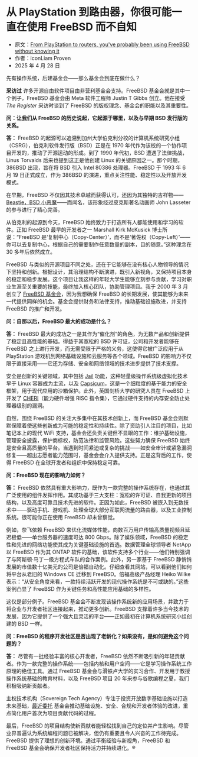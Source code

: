 # 从 PlayStation 到路由器，你很可能一直在使用 FreeBSD 而不自知

- 原文：[From PlayStation to routers, you've probably been using FreeBSD without knowing it](https://www.theregister.com/2025/04/28/freebsd_foundation_25/)
- 作者：iconLiam Proven
- 2025 年 4 月 28 日

先有操作系统，后建基金会——那么基金会到底在做什么？

**采访过** 许多开源自由软件项目由非营利基金会支持。FreeBSD 基金会就是其中一个例子，FreeBSD 基金会由 Meta 软件工程师 Justin T Gibbs 创立。他在接受 *The Register* 采访时谈到了 FreeBSD 的版权理念、基金会的职能以及其重要性。

**问：让我们从 FreeBSD 的历史说起，它起源于哪里，以及与早期 BSD 发行版的关系。**

**答：** FreeBSD 的起源可以追溯到加州大学伯克利分校的计算机系统研究小组（CSRG），伯克利软件发行版（BSD）正是在 1970 年代作为该校的一个协作项目开发的，推动了开源运动的形成。到了 1990 年代初，BSD 遭遇了法律挑战，Linus Torvalds 后来也提到这正是他创建 Linux 的关键原因之一。那个时期，386BSD 出现，旨在将 BSD 引入 Intel 80386 处理器。FreeBSD 于 1993 年 6 月 19 日正式成立，作为 386BSD 的演进，重点关注性能、稳定性以及开放开发模式。

在早期，FreeBSD 不仅因其技术卓越而获得认可，还因为其独特的吉祥物——[Beastie，BSD 小恶魔](https://www.freebsd.org/art/#bsd-daemon)——而闻名，该形象经过皮克斯著名动画师 John Lasseter 的参与进行了精心完善。

从伯克利的起源到今天，FreeBSD 始终致力于打造所有人都能使用和学习的软件。正如 FreeBSD 最早的开发者之一 Marshall Kirk McKusick 博士所说：“FreeBSD 是‘复制中心（Copy-Center）’，而不是‘著佐权（Copy-Left）’——你可以去复制中心，根据自己的需要制作任意数量的副本，目的随意。”这种理念在 30 多年后依然成立。

FreeBSD 与类似的开源项目不同之处，还在于它能够在没有核心人物领导的情况下坚持和创新。根据设计，其治理结构不断演进，既引入新视角，又保持项目本身的稳定和稳步发展。这个项目让我这样的年轻大学生能够立刻参与贡献，学习对职业生涯至关重要的技能，最终加入核心团队，协助管理项目。我于 2000 年 3 月创立了 [FreeBSD 基金会](https://freebsdfoundation.org/)，因为我想确保 FreeBSD 的长期发展，使其能够为未来一代提供同样的机会。基金会提供财务和法律支持，推动基础设施改进，并支持 FreeBSD 的推广和开发。

**问：自那以后，FreeBSD 最大的成功是什么？**

**答：** FreeBSD 最大的成功之一是其作为“催化剂”的角色，为无数产品和创新提供了稳定且高性能的基础。得益于其宽松的 BSD 许可证，公司和开发者能够在 FreeBSD 之上进行开发，而无需受限于严格的义务，这使得它被广泛应用于从 PlayStation 游戏机到网络基础设施和云服务等各个领域。FreeBSD 的影响力不仅限于直接采用——它还为存储、安全和网络领域的技术进步提供了技术支撑。

安全是创新的关键领域，其中包括 [Jail](https://docs.freebsd.org/en/books/handbook/jails/) 功能，这种轻量级操作系统级虚拟化技术早于 Linux 容器成为主流，以及 [Capsicum](https://wiki.freebsd.org/Capsicum)，这是一个细粒度的基于能力的安全框架，用于现代应用的沙箱保护。此外，英国剑桥大学的研究人员在 FreeBSD 上开发了 [CHERI](https://www.theregister.com/Tag/CHERI/)（能力硬件增强 RISC 指令集），它通过硬件支持的内存安全防止处理器级别的漏洞。

自然，围绕 FreeBSD 的关注大多集中在其技术创新上，而 FreeBSD 基金会则默默保障着使这些创新成为可能的稳定性和持续性。除了资助引人注目的项目，比如笔记本上的现代 WiFi 支持，基金会还负责关键但不显眼的工作：维护基础设施，管理安全披露，保护商标权，防范法律和监管风险。这些努力确保 FreeBSD 始终是安全且高质量的平台。当遇到时间紧迫或复杂的挑战——如安全审计或紧急漏洞修复——超出志愿者能力范围时，基金会会介入提供支持。正是这背后的工作，使得 FreeBSD 在全球开发者和组织中保持稳定可靠。

**问：FreeBSD 现在的影响力如何？**

**答：** FreeBSD 依然具有重大影响力，既作为一款完整的操作系统存在，也通过其广泛使用的组件发挥作用。其成功基于三大支柱：宽松的许可证、自我更新的项目结构，以及高度可靠且技术先进的软件。正因为如此，FreeBSD 被嵌入到无数技术中——驱动手机、游戏机、处理全球大部分互联网流量的路由器，以及工业控制系统。很可能你正在使用 FreeBSD 却未曾察觉。

例如，奈飞依赖 FreeBSD 来优化流媒体性能，向数百万用户传输高质量视频且延迟极低——单台服务器的速度可达 800 Gbps。除了娱乐领域，FreeBSD 的稳定性和先进的网络功能使其成为关键基础设施的首选。数据管理全球领导者 NetApp 以 FreeBSD 作为其 ONTAP 软件的基础，该软件支持多个行业——他们特别强调了与阿斯顿·马丁一级方程式车队的合作案例。此外，另一家基于 FreeBSD 静悄悄发展的市值数十亿美元的公司是倍福自动化。仔细查看其网站，可以看到他们如何将平台从老旧的 Windows CE 迁移到 FreeBSD。倍福高级产品经理 Heiko Wilke 表示：“从安全角度来看，一款持续活跃开发的现代操作系统是不可或缺的。”这些案例凸显了 FreeBSD 作为关键任务和高性能应用基础的多样性。

这仅是部分例子。FreeBSD 基金会不断发现该操作系统新的应用场景，并致力于将企业与开发者社区连接起来，推动更多创新。FreeBSD 支撑着许多当今技术的发展，因为它提供了一个强大且灵活的平台——正如最初在计算机系统研究小组创建的 BSD 一样。

**问：FreeBSD 的程序开发社区是否出现了老龄化？如果没有，是如何避免这个问题的？**

**答：** 尽管有一批经验丰富的核心开发者，FreeBSD 依然不断吸引新的年轻贡献者。作为一款完整的操作系统——包括内核和用户空间——它是学习操作系统工作原理的绝佳工具。通过 FreeBSD 基金会与滑铁卢大学的实习合作、开发用于教授操作系统基础的教育材料，以及 FreeBSD 项目 20 年来参与谷歌编程之夏，我们积极吸纳新贡献者。

主权技术机构（Sovereign Tech Agency）专注于投资开放数字基础设施以打造未来基础，[最近委托](https://www.theregister.com/2024/10/01/freebsd_and_samba_funding/) 基金会推动基础设施、安全、合规和开发者体验的改进，重点简化用户首次为项目贡献代码的过程。

最后，FreeBSD 的项目结构使新贡献者能轻松找到自己的定位并产生影响。尽管业界普遍认为系统编程问题已被解决，但仍有重要且令人兴奋的工作待完成。FreeBSD 提供了理想的创新环境。通过平衡经验与新视角，FreeBSD 和 FreeBSD 基金会确保开发者社区保持活力并持续进化。®
